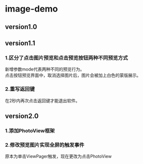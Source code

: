 # image-demo
## version1.0

## version1.1
### 1.区分了点击图片预览和点击预览按钮两种不同预览方式
新增参数mode代表两种不同的预览行为。</br>
点击按钮预览界面中，取消选择图片后，图片会被加上白色的蒙版展示。
### 2.重写返回键
在2秒内再次点击返回键才能退出软件。

## version2.0
### 1.添加PhotoView框架
### 2.修改预览图片实现全屏的触发事件
原本为单击ViewPager触发，现在更改为点击PhotoView